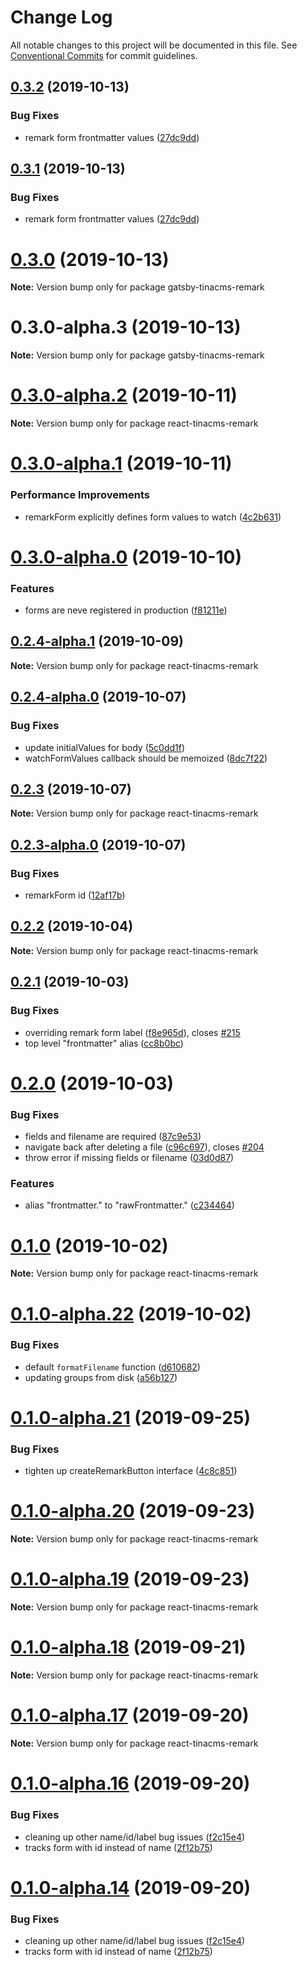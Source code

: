 # Change Log

All notable changes to this project will be documented in this file.
See [Conventional Commits](https://conventionalcommits.org) for commit guidelines.

## [0.3.2](https://github.com/tinacms/tinacms/compare/gatsby-tinacms-remark@0.3.0...gatsby-tinacms-remark@0.3.2) (2019-10-13)


### Bug Fixes

* remark form frontmatter values ([27dc9dd](https://github.com/tinacms/tinacms/commit/27dc9dd))





## [0.3.1](https://github.com/tinacms/tinacms/compare/gatsby-tinacms-remark@0.3.0...gatsby-tinacms-remark@0.3.1) (2019-10-13)


### Bug Fixes

* remark form frontmatter values ([27dc9dd](https://github.com/tinacms/tinacms/commit/27dc9dd))





# [0.3.0](https://github.com/tinacms/tinacms/compare/gatsby-tinacms-remark@0.3.0-alpha.3...gatsby-tinacms-remark@0.3.0) (2019-10-13)

**Note:** Version bump only for package gatsby-tinacms-remark





# 0.3.0-alpha.3 (2019-10-13)

**Note:** Version bump only for package gatsby-tinacms-remark





# [0.3.0-alpha.2](https://github.com/tinacms/tinacms/compare/react-tinacms-remark@0.3.0-alpha.1...react-tinacms-remark@0.3.0-alpha.2) (2019-10-11)

**Note:** Version bump only for package react-tinacms-remark





# [0.3.0-alpha.1](https://github.com/tinacms/tinacms/compare/react-tinacms-remark@0.3.0-alpha.0...react-tinacms-remark@0.3.0-alpha.1) (2019-10-11)


### Performance Improvements

* remarkForm explicitly defines form values to watch ([4c2b631](https://github.com/tinacms/tinacms/commit/4c2b631))





# [0.3.0-alpha.0](https://github.com/tinacms/tinacms/compare/react-tinacms-remark@0.2.1...react-tinacms-remark@0.3.0-alpha.0) (2019-10-10)


### Features

* forms are neve registered in production ([f81211e](https://github.com/tinacms/tinacms/commit/f81211e))





## [0.2.4-alpha.1](https://github.com/tinacms/tinacms/compare/react-tinacms-remark@0.2.1...react-tinacms-remark@0.2.4-alpha.1) (2019-10-09)

**Note:** Version bump only for package react-tinacms-remark





## [0.2.4-alpha.0](https://github.com/tinacms/tinacms/compare/react-tinacms-remark@0.2.3...react-tinacms-remark@0.2.4-alpha.0) (2019-10-07)


### Bug Fixes

* update initialValues for body ([5c0dd1f](https://github.com/tinacms/tinacms/commit/5c0dd1f))
* watchFormValues callback should be memoized ([8dc7f22](https://github.com/tinacms/tinacms/commit/8dc7f22))





## [0.2.3](https://github.com/tinacms/tinacms/compare/react-tinacms-remark@0.2.3-alpha.0...react-tinacms-remark@0.2.3) (2019-10-07)

**Note:** Version bump only for package react-tinacms-remark





## [0.2.3-alpha.0](https://github.com/tinacms/tinacms/compare/react-tinacms-remark@0.2.1...react-tinacms-remark@0.2.3-alpha.0) (2019-10-07)


### Bug Fixes

* remarkForm id ([12af17b](https://github.com/tinacms/tinacms/commit/12af17b))





## [0.2.2](https://github.com/tinacms/tinacms/compare/react-tinacms-remark@0.2.2-alpha.0...react-tinacms-remark@0.2.2) (2019-10-04)

**Note:** Version bump only for package react-tinacms-remark





## [0.2.1](https://github.com/tinacms/tinacms/compare/react-tinacms-remark@0.2.0...react-tinacms-remark@0.2.1) (2019-10-03)


### Bug Fixes

* overriding remark form label ([f8e965d](https://github.com/tinacms/tinacms/commit/f8e965d)), closes [#215](https://github.com/tinacms/tinacms/issues/215)
* top level "frontmatter" alias ([cc8b0bc](https://github.com/tinacms/tinacms/commit/cc8b0bc))





# [0.2.0](https://github.com/tinacms/tinacms/compare/react-tinacms-remark@0.1.0...react-tinacms-remark@0.2.0) (2019-10-03)


### Bug Fixes

* fields and filename are required ([87c9e53](https://github.com/tinacms/tinacms/commit/87c9e53))
* navigate back after deleting a file ([c96c697](https://github.com/tinacms/tinacms/commit/c96c697)), closes [#204](https://github.com/tinacms/tinacms/issues/204)
* throw error if missing fields or filename ([03d0d87](https://github.com/tinacms/tinacms/commit/03d0d87))


### Features

* alias "frontmatter." to "rawFrontmatter." ([c234464](https://github.com/tinacms/tinacms/commit/c234464))





# [0.1.0](https://github.com/tinacms/tinacms/compare/react-tinacms-remark@0.1.0-alpha.22...react-tinacms-remark@0.1.0) (2019-10-02)

**Note:** Version bump only for package react-tinacms-remark





# [0.1.0-alpha.22](https://github.com/tinacms/tinacms/compare/react-tinacms-remark@0.1.0-alpha.21...react-tinacms-remark@0.1.0-alpha.22) (2019-10-02)


### Bug Fixes

* default `formatFilename` function ([d610682](https://github.com/tinacms/tinacms/commit/d610682))
* updating groups from disk ([a56b127](https://github.com/tinacms/tinacms/commit/a56b127))





# [0.1.0-alpha.21](https://github.com/tinacms/tinacms/compare/react-tinacms-remark@0.1.0-alpha.20...react-tinacms-remark@0.1.0-alpha.21) (2019-09-25)


### Bug Fixes

* tighten up createRemarkButton interface ([4c8c851](https://github.com/tinacms/tinacms/commit/4c8c851))





# [0.1.0-alpha.20](https://github.com/tinacms/tinacms/compare/react-tinacms-remark@0.1.0-alpha.19...react-tinacms-remark@0.1.0-alpha.20) (2019-09-23)

**Note:** Version bump only for package react-tinacms-remark





# [0.1.0-alpha.19](https://github.com/tinacms/tinacms/compare/react-tinacms-remark@0.1.0-alpha.18...react-tinacms-remark@0.1.0-alpha.19) (2019-09-23)

**Note:** Version bump only for package react-tinacms-remark





# [0.1.0-alpha.18](https://github.com/tinacms/tinacms/compare/react-tinacms-remark@0.1.0-alpha.17...react-tinacms-remark@0.1.0-alpha.18) (2019-09-21)

**Note:** Version bump only for package react-tinacms-remark





# [0.1.0-alpha.17](https://github.com/tinacms/tinacms/compare/react-tinacms-remark@0.1.0-alpha.16...react-tinacms-remark@0.1.0-alpha.17) (2019-09-20)

**Note:** Version bump only for package react-tinacms-remark





# [0.1.0-alpha.16](https://github.com/tinacms/tinacms/compare/react-tinacms-remark@0.1.0-alpha.13...react-tinacms-remark@0.1.0-alpha.16) (2019-09-20)


### Bug Fixes

* cleaning up other name/id/label bug issues ([f2c15e4](https://github.com/tinacms/tinacms/commit/f2c15e4))
* tracks form with id instead of name ([2f12b75](https://github.com/tinacms/tinacms/commit/2f12b75))





# [0.1.0-alpha.14](https://github.com/tinacms/tinacms/compare/react-tinacms-remark@0.1.0-alpha.13...react-tinacms-remark@0.1.0-alpha.14) (2019-09-20)


### Bug Fixes

* cleaning up other name/id/label bug issues ([f2c15e4](https://github.com/tinacms/tinacms/commit/f2c15e4))
* tracks form with id instead of name ([2f12b75](https://github.com/tinacms/tinacms/commit/2f12b75))
